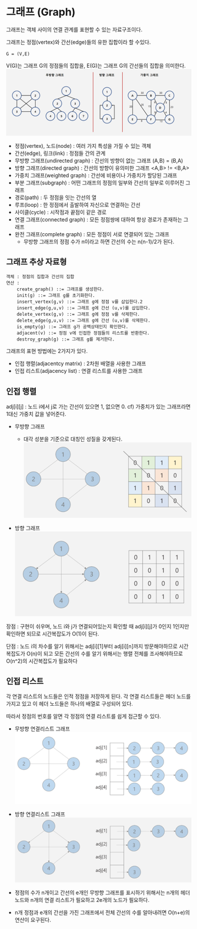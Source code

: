 # 그래프 (Graph)

그래프는 객체 사이의 연결 관계를 표현할 수 있는 자료구조이다.

그래프는 정점(vertex)와 간선(edge)들의 유한 집합이라 할 수있다.

```
G = (V,E)
```
V(G)는 그래프 G의 정점들의 집합을, E(G)는 그래프 G의 간선들의 집합을 의미한다.
![graph](./img/graph.png)

- 정점(vertex), 노드(node) : 여러 가지 특성을 가질 수 있는 객체
- 간선(edge), 링크(link) : 정점들 간의 관계
- 무방향 그래프(undirected graph) : 간선의 방향이 없는 그래프 (A,B) = (B,A)
- 방향 그래프(directed graph) : 간선의 방향이 유의미한 그래프 <A,B> != <B,A>
- 가중치 그래프(weighted graph) : 간선에 비용이나 가중치가 할당된 그래프
- 부분 그래프(subgraph) : 어떤 그래프의 정점의 일부와 간선의 일부로 이루어진 그래프
- 경로(path) : 두 정점을 잇는 간선의 열
- 루프(loop) : 한 정점에서 출발하여 자신으로 연결하는 간선
- 사이클(cycle) : 시작점과 끝점이 같은 경로
- 연결 그래프(connected graph) : 모든 정점쌍에 대하여 항상 경로가 존재하는 그래프
- 완전 그래프(complete graph) : 모든 정점이 서로 연결되어 있는 그래프
    - 무방향 그래프의 정점 수가 n이라고 하면 간선의 수는 n(n-1)/2가 된다.

## 그래프 추상 자료형
```
객체 : 정점의 집합과 간선의 집합
연산 : 
    create_graph() ::= 그래프를 생성한다.
    init(g) ::= 그래프 g를 초기화한다.
    insert_vertex(g,v) ::= 그래프 g에 정점 v를 삽입한다.2
    insert_edge(g,u,v) ::= 그래프 g에 간선 (u,v)를 삽입한다.
    delete_vertex(g,v) ::= 그래프 g에 정점 v를 삭제한다.
    delete_edge(g,u,v) ::= 그래프 g에 간선 (u,v)를 삭제한다.
    is_empty(g) ::= 그래프 g가 공백상태인지 확인한다.
    adjacent(v) ::= 정점 v에 인접한 정점들의 리스트를 반환한다.
    destroy_graph(g) ::= 그래프 g를 제거한다.
```

그래프의 표현 방법에는 2가지가 있다.
- 인접 행렬(adjacentcy matrix) : 2차원 배열을 사용한 그래프
- 인접 리스트(adjacency list) : 연결 리스트를 사용한 그래프
## 인접 행렬
adj[i][j] : 노드 i에서 j로 가는 간선이 있으면 1, 없으면 0. cf) 가중치가 있는 그래프라면 1대신 가중치 값을 넣어준다.

- 무방향 그래프
    - 대각 성분을 기준으로 대칭인 성질을 갖게된다.
 ![undirected graph](./img/undirected%20graph.png)

 - 방향 그래프
 ![directed graph](./img/directed%20graph.png)

 장점 : 구현이 쉬우며, 노드 i와 j가 연결되어있는지 확인할 때 adj[i][j]가 0인지 1인지만 확인하면 되므로 시간복잡도가 O(1)이 된다.

 단점 : 노드 i의 차수를 알기 위해서는 adj[i][1]부터 adj[i][n]까지 방문해야하므로 시간복잡도가 O(n)이 되고 모든 간선의 수를 알기 위해서는 행렬 전체를 조사해야하므로 O(n^2)의 시간복잡도가 필요하다

## 인접 리스트

각 연결 리스트의 노드들은 인적 정점을 저장하게 된다. 각 연결 리스트들은 헤더 노드를 가지고 있고 이 헤더 노드들은 하나의 배열로 구성되어 있다. 

따라서 정점의 번호를 알면 각 정점의 연결 리스트를 쉽게 접근할 수 있다.

- 무방향 연결리스트 그래프
![undirected adjacency list](./img/undirected%20adjacency%20list.png)

- 방향 연결리스트 그래프
![adjacency list](./img/adjacency%20list.png)

- 정점의 수가 n개이고 간선의 e개인 무방향 그래프를 표시하기 위해서는 n개의 헤더 노드와 n개의 연결 리스트가 필요하고 2e개의 노드가 필요하다.
- n개 정점과 e개의 간선을 가진 그래프에서 전체 간선의 수를 알아내려면 O(n+e)의 연산이 요구된다.


